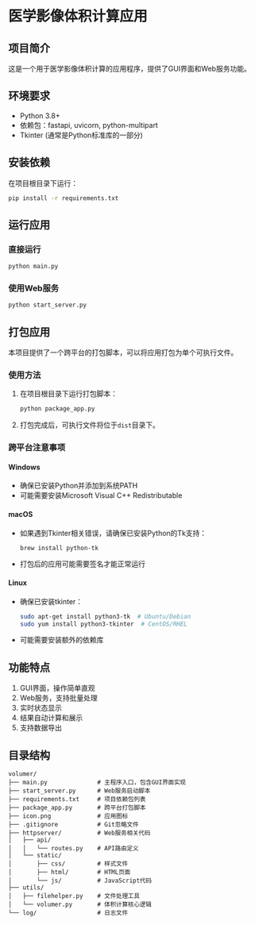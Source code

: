 # 医学影像体积计算应用

## 项目简介
这是一个用于医学影像体积计算的应用程序，提供了GUI界面和Web服务功能。

## 环境要求
- Python 3.8+ 
- 依赖包：fastapi, uvicorn, python-multipart
- Tkinter (通常是Python标准库的一部分)

## 安装依赖
在项目根目录下运行：
```bash
pip install -r requirements.txt
```

## 运行应用
### 直接运行
```bash
python main.py
```

### 使用Web服务
```bash
python start_server.py
```

## 打包应用
本项目提供了一个跨平台的打包脚本，可以将应用打包为单个可执行文件。

### 使用方法
1. 在项目根目录下运行打包脚本：
   ```bash
   python package_app.py
   ```

2. 打包完成后，可执行文件将位于`dist`目录下。

### 跨平台注意事项
#### Windows
- 确保已安装Python并添加到系统PATH
- 可能需要安装Microsoft Visual C++ Redistributable

#### macOS
- 如果遇到Tkinter相关错误，请确保已安装Python的Tk支持：
  ```bash
  brew install python-tk
  ```
- 打包后的应用可能需要签名才能正常运行

#### Linux
- 确保已安装tkinter：
  ```bash
  sudo apt-get install python3-tk  # Ubuntu/Debian
  sudo yum install python3-tkinter  # CentOS/RHEL
  ```
- 可能需要安装额外的依赖库

## 功能特点
1. GUI界面，操作简单直观
2. Web服务，支持批量处理
3. 实时状态显示
4. 结果自动计算和展示
5. 支持数据导出

## 目录结构
```
volumer/
├── main.py              # 主程序入口，包含GUI界面实现
├── start_server.py      # Web服务启动脚本
├── requirements.txt     # 项目依赖包列表
├── package_app.py       # 跨平台打包脚本
├── icon.png             # 应用图标
├── .gitignore           # Git忽略文件
├── httpserver/          # Web服务相关代码
│   ├── api/
│   │   └── routes.py    # API路由定义
│   └── static/
│       ├── css/         # 样式文件
│       ├── html/        # HTML页面
│       └── js/          # JavaScript代码
├── utils/
│   ├── filehelper.py    # 文件处理工具
│   └── volumer.py       # 体积计算核心逻辑
└── log/                 # 日志文件
```